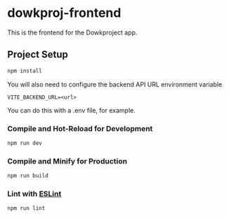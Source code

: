 # dowkproj-frontend

This is the frontend for the Dowkproject app.

## Project Setup

```sh
npm install
```
You will also need to configure the backend API URL environment variable
```
VITE_BACKEND_URL=<url>
```
You can do this with a .env file, for example.

### Compile and Hot-Reload for Development

```sh
npm run dev
```

### Compile and Minify for Production

```sh
npm run build
```

### Lint with [ESLint](https://eslint.org/)

```sh
npm run lint
```
